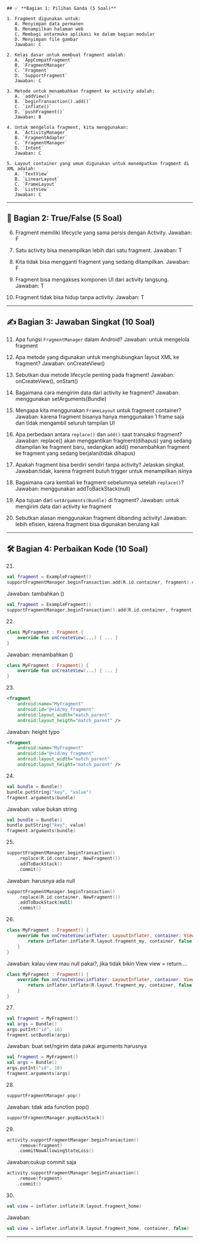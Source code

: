 ```

## ✅ **Bagian 1: Pilihan Ganda (5 Soal)**

1. Fragment digunakan untuk: 
   A. Menyimpan data permanen
   B. Menampilkan halaman web
   C. Membagi antarmuka aplikasi ke dalam bagian modular
   D. Menyimpan file gambar
   Jawaban: C

2. Kelas dasar untuk membuat fragment adalah: 
   A. `AppCompatFragment`
   B. `FragmentManager`
   C. `Fragment`
   D. `SupportFragment`
   Jawaban: C

3. Metode untuk menambahkan fragment ke activity adalah: 
   A. `addView()`
   B. `beginTransaction().add()`
   C. `inflate()`
   D. `pushFragment()`
   Jawaban: B

4. Untuk mengelola fragment, kita menggunakan: 
   A. `ActivityManager`
   B. `FragmentAdapter`
   C. `FragmentManager`
   D. `Intent`
   Jawaban: C

5. Layout container yang umum digunakan untuk menempatkan fragment di XML adalah:
   A. `TextView`
   B. `LinearLayout`
   C. `FrameLayout`
   D. `ListView`
   Jawaban: C

```

---

## 🔄 **Bagian 2: True/False (5 Soal)**

6. Fragment memiliki lifecycle yang sama persis dengan Activity.
Jawaban: F

7. Satu activity bisa menampilkan lebih dari satu fragment.
Jawaban: T

8. Kita tidak bisa mengganti fragment yang sedang ditampilkan.
Jawaban: F

9. Fragment bisa mengakses komponen UI dari activity langsung.
Jawaban: T

10. Fragment tidak bisa hidup tanpa activity.
Jawaban: T

---

## ✍️ **Bagian 3: Jawaban Singkat (10 Soal)**

11. Apa fungsi `FragmentManager` dalam Android?
Jawaban: untuk mengelola fragment

12. Apa metode yang digunakan untuk menghubungkan layout XML ke fragment?
Jawaban: onCreateView()

13. Sebutkan dua metode lifecycle penting pada fragment!
Jawaban: onCreateView(), onStart()

14. Bagaimana cara mengirim data dari activity ke fragment?
Jawaban: menggunakan setArguments(Bundle)

15. Mengapa kita menggunakan `FrameLayout` untuk fragment container?
Jawaban: karena fragment bisanya hanya menggunakan 1 frame saja dan tidak mengambil seluruh tampilan UI

16. Apa perbedaan antara `replace()` dan `add()` saat transaksi fragment?
Jawaban: replace() akan menggantikan fragment(dihapus) yang sedang ditampilan ke fragment baru, sedangkan add() menambahkan fragment ke fragment yang sedang berjalan(tidak dihapus)

17. Apakah fragment bisa berdiri sendiri tanpa activity? Jelaskan singkat.
Jawaban:tidak, karena fragment butuh trigger untuk menampilkan isinya

18. Bagaimana cara kembali ke fragment sebelumnya setelah `replace()`?
Jawaban: menggunakan addToBackStack(null)

19. Apa tujuan dari `setArguments(Bundle)` di fragment?
Jawaban: untuk mengirim data dari activity ke fragment

20. Sebutkan alasan menggunakan fragment dibanding activity!
Jawaban: lebih efisien, karena fragment bisa digunakan berulang kali

---

## 🛠️ **Bagian 4: Perbaikan Kode (10 Soal)**

21.

```kotlin
val fragment = ExampleFragment()
supportFragmentManager.beginTransaction.add(R.id.container, fragment).commit()
```
Jawaban: tambahkan ()

```kotlin
val fragment = ExampleFragment()
supportFragmentManager.beginTransaction().add(R.id.container, fragment).commit()
```

22.

```kotlin
class MyFragment : Fragment {
    override fun onCreateView(...) { ... }
}
```
Jawaban: menambahkan ()
```kotlin
class MyFragment : Fragment() {
    override fun onCreateView(...) { ... }
}
```

23.

```xml
<fragment
    android:name="MyFragment"
    android:id="@+id/my_fragment"
    android:layout_width="match_parent"
    android:layout_heigth="match_parent" />
```
Jawaban: height typo

```xml
<fragment
    android:name="MyFragment"
    android:id="@+id/my_fragment"
    android:layout_width="match_parent"
    android:layout_height="match_parent" />
```

24.

```kotlin
val bundle = Bundle()
bundle.putString("key", "value")
fragment.arguments(bundle)
```
Jawaban: value bukan string

```kotlin
val bundle = Bundle()
bundle.putString("key", value)
fragment.arguments(bundle)
```

25.

```kotlin
supportFragmentManager.beginTransaction()
    .replace(R.id.container, NewFragment())
    .addToBackStack()
    .commit()
```
Jawaban: harusnya ada null

```kotlin
supportFragmentManager.beginTransaction()
    .replace(R.id.container, NewFragment())
    .addToBackStack(null)
    .commit()
```

26.

```kotlin
class MyFragment : Fragment() {
    override fun onCreateView(inflater: LayoutInflater, container: ViewGroup?, savedInstanceState: Bundle?): View {
        return inflater.inflate(R.layout.fragment_my, container, false)
    }
}
```
Jawaban: kalau view mau null pakai?, jika tidak bikin View view = return....

```kotlin
class MyFragment : Fragment() {
    override fun onCreateView(inflater: LayoutInflater, container: ViewGroup?, savedInstanceState: Bundle?): View? {
        return inflater.inflate(R.layout.fragment_my, container, false)
    }
}
```


27.

```kotlin
val fragment = MyFragment()
val args = Bundle()
args.putInt("id", 10)
fragment.setBundle(args)
```

Jawaban: buat set/ngirim data pakai arguments harusnya

```kotlin
val fragment = MyFragment()
val args = Bundle()
args.putInt("id", 10)
fragment.arguments(args)
```
28.

```kotlin
supportFragmentManager.pop()
```
Jawaban: tdak ada function pop()

```kotlin
supportFragmentManager.popBackStack()
```

29.

```kotlin
activity.supportFragmentManager.beginTransaction()
    .remove(fragment)
    .commitNowAllowingStateLoss()
```
Jawaban:cukup commit saja

```kotlin
activity.supportFragmentManager.beginTransaction()
    .remove(fragment)
    .commit()
```

30.

```kotlin
val view = inflater.inflate(R.layout.fragment_home)
```
Jawaban:
```kotlin
val view = inflater.inflate(R.layout.fragment_home, container, false)
```

---
